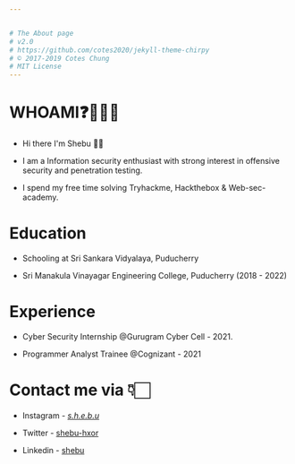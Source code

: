 ```yaml
---


# The About page
# v2.0
# https://github.com/cotes2020/jekyll-theme-chirpy
# © 2017-2019 Cotes Chung
# MIT License
---
```


# WHOAMI❓🧑🏻‍💻

* Hi there I'm Shebu 👋🏻

* I am a Information security enthusiast with strong interest in offensive security and penetration testing.

* I spend my free time solving Tryhackme, Hackthebox & Web-sec-academy.


# Education

* Schooling at Sri Sankara Vidyalaya, Puducherry

* Sri Manakula Vinayagar Engineering College, Puducherry (2018 - 2022)

# Experience

* Cyber Security Internship @Gurugram Cyber Cell - 2021.

* Programmer Analyst Trainee @Cognizant - 2021

# Contact me via 👇🏻

* Instagram - [ _s.h.e.b.u_ ](https://www.instagram.com/__s.h.e.b.u__/)

* Twitter - [shebu-hxor](https://twitter.com/shebu_hxor)

* Linkedin - [shebu](https://linkedin.com/in/shebu)